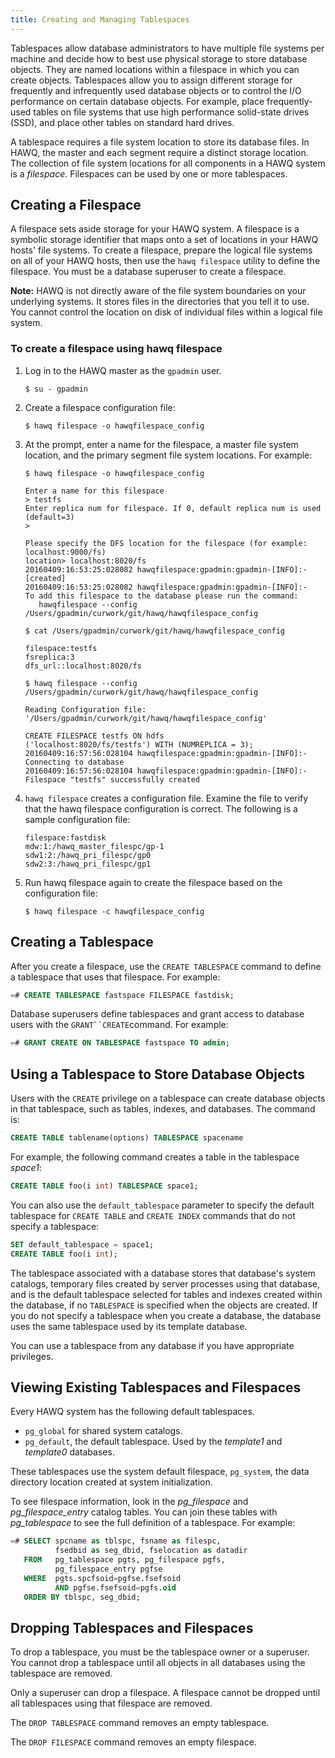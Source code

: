 ```yaml
---
title: Creating and Managing Tablespaces
---
```


Tablespaces allow database administrators to have multiple file systems per machine and decide how to best use physical storage to store database objects. They are named locations within a filespace in which you can create objects. Tablespaces allow you to assign different storage for frequently and infrequently used database objects or to control the I/O performance on certain database objects. For example, place frequently-used tables on file systems that use high performance solid-state drives \(SSD\), and place other tables on standard hard drives.

A tablespace requires a file system location to store its database files. In HAWQ, the master and each segment require a distinct storage location. The collection of file system locations for all components in a HAWQ system is a *filespace*. Filespaces can be used by one or more tablespaces.

## <a id="topic10"></a>Creating a Filespace 

A filespace sets aside storage for your HAWQ system. A filespace is a symbolic storage identifier that maps onto a set of locations in your HAWQ hosts' file systems. To create a filespace, prepare the logical file systems on all of your HAWQ hosts, then use the `hawq filespace` utility to define the filespace. You must be a database superuser to create a filespace.

**Note:** HAWQ is not directly aware of the file system boundaries on your underlying systems. It stores files in the directories that you tell it to use. You cannot control the location on disk of individual files within a logical file system.

### <a id="im178954"></a>To create a filespace using hawq filespace 

1.  Log in to the HAWQ master as the `gpadmin` user.

    ``` shell
    $ su - gpadmin
    ```

2.  Create a filespace configuration file:

    ``` shell
    $ hawq filespace -o hawqfilespace_config
    ```

3.  At the prompt, enter a name for the filespace, a master file system location, and the primary segment file system locations. For example:

    ``` shell
    $ hawq filespace -o hawqfilespace_config
    ```
    ``` pre
    Enter a name for this filespace
    > testfs
    Enter replica num for filespace. If 0, default replica num is used (default=3)
    > 

    Please specify the DFS location for the filespace (for example: localhost:9000/fs)
    location> localhost:8020/fs        
    20160409:16:53:25:028082 hawqfilespace:gpadmin:gpadmin-[INFO]:-[created]
    20160409:16:53:25:028082 hawqfilespace:gpadmin:gpadmin-[INFO]:-
    To add this filespace to the database please run the command:
       hawqfilespace --config /Users/gpadmin/curwork/git/hawq/hawqfilespace_config
    ```
       
    ``` shell
    $ cat /Users/gpadmin/curwork/git/hawq/hawqfilespace_config
    ```
    ``` pre
    filespace:testfs
    fsreplica:3
    dfs_url::localhost:8020/fs
    ```
    ``` shell
    $ hawq filespace --config /Users/gpadmin/curwork/git/hawq/hawqfilespace_config
    ```
    ``` pre
    Reading Configuration file: '/Users/gpadmin/curwork/git/hawq/hawqfilespace_config'

    CREATE FILESPACE testfs ON hdfs 
    ('localhost:8020/fs/testfs') WITH (NUMREPLICA = 3);
    20160409:16:57:56:028104 hawqfilespace:gpadmin:gpadmin-[INFO]:-Connecting to database
    20160409:16:57:56:028104 hawqfilespace:gpadmin:gpadmin-[INFO]:-Filespace "testfs" successfully created

    ```


4.  `hawq filespace` creates a configuration file. Examine the file to verify that the hawq filespace configuration is correct. The following is a sample configuration file:

    ```
    filespace:fastdisk
    mdw:1:/hawq_master_filespc/gp-1
    sdw1:2:/hawq_pri_filespc/gp0
    sdw2:3:/hawq_pri_filespc/gp1
    ```

5.  Run hawq filespace again to create the filespace based on the configuration file:

    ``` shell
    $ hawq filespace -c hawqfilespace_config
    ```


## <a id="topic13"></a>Creating a Tablespace 

After you create a filespace, use the `CREATE TABLESPACE` command to define a tablespace that uses that filespace. For example:

``` sql
=# CREATE TABLESPACE fastspace FILESPACE fastdisk;
```

Database superusers define tablespaces and grant access to database users with the `GRANT``CREATE`command. For example:

``` sql
=# GRANT CREATE ON TABLESPACE fastspace TO admin;
```

## <a id="topic14"></a>Using a Tablespace to Store Database Objects 

Users with the `CREATE` privilege on a tablespace can create database objects in that tablespace, such as tables, indexes, and databases. The command is:

``` sql
CREATE TABLE tablename(options) TABLESPACE spacename
```

For example, the following command creates a table in the tablespace *space1*:

``` sql
CREATE TABLE foo(i int) TABLESPACE space1;
```

You can also use the `default_tablespace` parameter to specify the default tablespace for `CREATE TABLE` and `CREATE INDEX` commands that do not specify a tablespace:

``` sql
SET default_tablespace = space1;
CREATE TABLE foo(i int);
```

The tablespace associated with a database stores that database's system catalogs, temporary files created by server processes using that database, and is the default tablespace selected for tables and indexes created within the database, if no `TABLESPACE` is specified when the objects are created. If you do not specify a tablespace when you create a database, the database uses the same tablespace used by its template database.

You can use a tablespace from any database if you have appropriate privileges.

## <a id="topic15"></a>Viewing Existing Tablespaces and Filespaces 

Every HAWQ system has the following default tablespaces.

-   `pg_global` for shared system catalogs.
-   `pg_default`, the default tablespace. Used by the *template1* and *template0* databases.

These tablespaces use the system default filespace, `pg_system`, the data directory location created at system initialization.

To see filespace information, look in the *pg\_filespace* and *pg\_filespace\_entry* catalog tables. You can join these tables with *pg\_tablespace* to see the full definition of a tablespace. For example:

``` sql
=# SELECT spcname as tblspc, fsname as filespc,
          fsedbid as seg_dbid, fselocation as datadir
   FROM   pg_tablespace pgts, pg_filespace pgfs,
          pg_filespace_entry pgfse
   WHERE  pgts.spcfsoid=pgfse.fsefsoid
          AND pgfse.fsefsoid=pgfs.oid
   ORDER BY tblspc, seg_dbid;
```

## <a id="topic16"></a>Dropping Tablespaces and Filespaces 

To drop a tablespace, you must be the tablespace owner or a superuser. You cannot drop a tablespace until all objects in all databases using the tablespace are removed.

Only a superuser can drop a filespace. A filespace cannot be dropped until all tablespaces using that filespace are removed.

The `DROP TABLESPACE` command removes an empty tablespace.

The `DROP FILESPACE` command removes an empty filespace.
